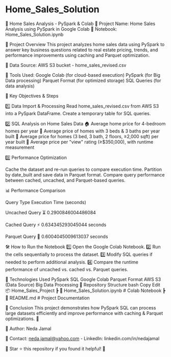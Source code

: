 # Home_Sales_Solution

🏡 Home Sales Analysis - PySpark & Colab
📌 Project Name: Home Sales Analysis using PySpark in Google Colab
📌 Notebook: Home_Sales_Solution.ipynb

📖 Project Overview
This project analyzes home sales data using PySpark to answer key business questions related to real estate pricing, trends, and performance improvements using caching and Parquet optimization.

🔹 Data Source: AWS S3 bucket - home_sales_revised.csv

🔹 Tools Used:
Google Colab (for cloud-based execution)
PySpark (for Big Data processing)
Parquet Format (for optimized storage)
SQL Queries (for data analysis)

📌 Key Objectives & Steps

1️⃣ Data Import & Processing
Read home_sales_revised.csv from AWS S3 into a PySpark DataFrame.
Create a temporary table for SQL queries.

2️⃣ SQL Analysis on Home Sales Data
🏠 Average home price for 4-bedroom homes per year
🏡 Average price of homes with 3 beds & 3 baths per year built
📏 Average price for homes (3 bed, 3 bath, 2 floors, ≥2,000 sqft) per year built
🌟 Average price per "view" rating (≥$350,000), with runtime measurement

3️⃣ Performance Optimization

Cache the dataset and re-run queries to compare execution time.
Partition by date_built and save data in Parquet format.
Compare query performance between cached, uncached, and Parquet-based queries.

📊 Performance Comparison

Query Type	Execution Time (seconds)

Uncached Query	⏳ 0.2900846004486084

Cached Query	⚡ 0.634345293045044 seconds

Parquet Query	🚀 0.6004045009613037 seconds


🛠 How to Run the Notebook
1️⃣ Open the Google Colab Notebook.
2️⃣ Run the cells sequentially to process the dataset.
3️⃣ Modify SQL queries if needed to perform additional analysis.
4️⃣ Compare the runtime performance of uncached vs. cached vs. Parquet queries.

🚀 Technologies Used
PySpark SQL
Google Colab
Parquet Format
AWS S3 (Data Source)
Big Data Processing
📂 Repository Structure
bash
Copy
Edit
📦 Home_Sales_Project
 ┣ 📜 Home_Sales_Solution.ipynb  # Colab Notebook
 ┣ 📜 README.md                   # Project Documentation
 
🎯 Conclusion
This project demonstrates how PySpark SQL can process large datasets efficiently and improve performance with caching & Parquet optimizations. 🚀



🔗 Author: Neda Jamal

📧 Contact: neda.jamal@yahoo.com - LinkedIn: linkedin.com/in/nedajamal

📢 Star ⭐ this repository if you found it helpful! 🌟

